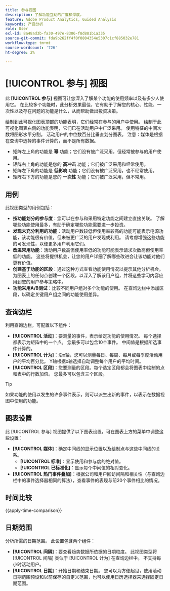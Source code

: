 ```yaml
---
title: 参与视图
description: 了解功能互动的广度和深度。
feature: Adobe Product Analytics, Guided Analysis
keywords: 产品分析
role: User
exl-id: 8a48ad3b-fa30-497e-8306-f8d881b1a335
source-git-commit: fda9b262ff4f0f0804354e5307c1cf885032e781
workflow-type: tm+mt
source-wordcount: '726'
ht-degree: 2%

---
```


# [!UICONTROL 参与] 视图

此 **[!UICONTROL 参与]** 视图可让您深入了解某个功能的使用频率以及有多少人使用它。 在比较多个功能时，此分析效果最佳，它有助于了解您的核心、性能、一次性以及存在问题的功能是什么，从而帮助做出投资决策。

绘制到此可视化图表顶部的功能表明，它们经常在参与的用户中使用。 绘制于此可视化图表右侧的功能表明，它们已在活动用户中广泛采用。 使用特征的中间次数将图形水平分割。 活动用户的中位数百分比垂直划分图表。 注意：媒体是根据在查询中选择的事件计算的，而不是所有数据。

* 矩阵左上角的功能是 **幂** 功能；它们没有被广泛采用，但经常被参与的用户使用。
* 矩阵右上角的功能是您的 **高冲击** 功能；它们被广泛采用和经常使用。
* 矩阵左下角的功能是 **低影响** 功能；它们没有被广泛采用，也不经常使用。
* 矩阵右下方的功能是您的 **一次性** 功能；它们被广泛采用，但不常用。

## 用例

此视图类型的用例包括：

* **按功能划分的参与度**：您可以在参与和采用特定功能之间建立直接关联。 了解哪些功能使用最多，有助于确定哪些功能需要进一步投资。
* **发现未充分利用的功能**：活动用户数较低但使用率较高的功能可能表示电源功能，该功能很有价值，但未被更广泛的用户发现或利用。 请考虑增强这些功能的可发现性，以便更多用户利用它们。
* **改进常用功能**：活动用户数高但使用率低的功能可能表示请求次数高但使用率低的功能。 这些将提供机会，让您的用户详细了解哪些改进会让该功能对他们更有价值。
* **创建基于功能的区段**：通过这种方式查看功能使用情况以提示其他分析机会。 为图表上的任何点创建一个区段，以深入了解该用户组，并将这些学习内容应用到您的用户参与策略中。
* **功能采用A/B测试**：比较不同用户组对多个功能的使用。 在查询边栏中添加区段，以确定关键用户组之间的功能使用差异。

## 查询边栏

利用查询边栏，可配置以下组件：

* **[!UICONTROL 活动]**：要测量的事件，表示给定功能的使用情况。 每个选择都表示为矩阵中的一个点。 您最多可以包含10个事件。 中间值是根据所选事件计算的。
* **[!UICONTROL 计为]**：沿x轴，您可以测量每日、每周、每月或每季度活动用户的平均百分比。 Y轴根据x轴选择自动调整每个用户的平均时间。
* **[!UICONTROL 区段]**：您要测量的区段。每个选定区段都会将图表中绘制的点和表中的行数加倍。 您最多可以包含三个区段。

>[!TIP]
>
>如果功能的使用以发生的许多事件表示，则可以派生出新的事件，以表示在数据视图中使用的功能。

## 图表设置

此 [!UICONTROL 参与] 视图提供了以下图表设置，可在图表上方的菜单中调整这些设置：

* **[!UICONTROL 媒体]**：确定中间线的显示位置以及绘制点与这些中间线的关系。
   * **[!UICONTROL 标准]**：显示使用和参与度的绝对值。
   * **[!UICONTROL 已标准化]**：显示每个中间值的相对变化。
* **[!UICONTROL 热门事件叠加]**：根据公司和用户回访间隔和相关性（与查询边栏中的事件选择器相同的算法），查看事件的表现与前20个事件相比的情况。

## 时间比较

{{apply-time-comparison}}

## 日期范围

分析所需的日期范围。 此设置包含两个组件：

* **[!UICONTROL 间隔]**：要查看趋势数据所依据的日期粒度。 此视图类型将 [!UICONTROL 间隔] 类似于 [!UICONTROL 计为] 在查询边栏中。 不支持每小时活动用户。
* **[!UICONTROL 日期]**：开始日期和结束日期。 您可以为方便起见，使用滚动日期范围预设和以前保存的自定义范围，也可以使用日历选择器来选择固定日期范围。
